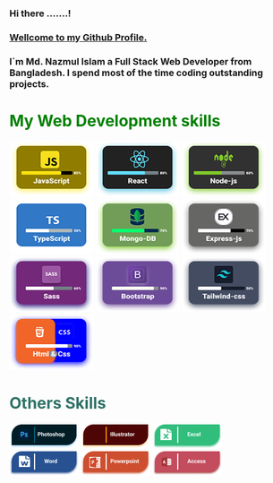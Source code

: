 ### Hi there .......!

### <ins>Wellcome to my Github Profile.</ins>

### I`m Md. Nazmul Islam a Full Stack Web Developer from Bangladesh. I spend most of the time coding outstanding projects.

<div style="color: green">
<h1>My Web Development skills</h1></div>

![image description](assets/images/javaScript.png)
![image description](assets/images/React.png)
![image description](assets/images/Node-js.png)
![image description](assets/images/TypeScript.png)
![image description](assets/images/Mongo.png)
![image description](assets/images/Express.png)
![image description](assets/images/Sass.png)
![image description](assets/images/Bootstrap.png)
![image description](assets/images/Tailwind.png)
![image description](assets/images/Html.png)

<div>
<h1 style="color: #2F7266">Others Skills</h1></div>

![image description](assets/images/Photoshop.png)
![image description](assets/images/Ai.png)
![image description](assets/images/Exel.png)
![image description](assets/images/word.png)
![image description](assets/images/power.png)
![image description](assets/images/Acsess.png)
